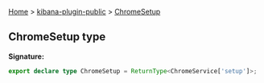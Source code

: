 [Home](./index) &gt; [kibana-plugin-public](./kibana-plugin-public.md) &gt; [ChromeSetup](./kibana-plugin-public.chromesetup.md)

## ChromeSetup type


<b>Signature:</b>

```typescript
export declare type ChromeSetup = ReturnType<ChromeService['setup']>;
```
